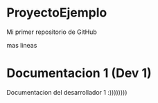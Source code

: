 # ProyectoEjemplo
Mi primer repositorio de GitHub

mas lineas

# Documentacion 1 (Dev 1)
Documentacion del desarrollador 1 :))))))))